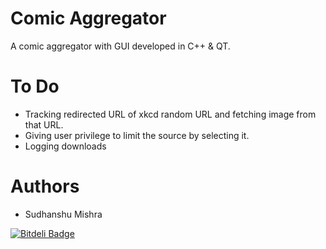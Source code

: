 Comic Aggregator
================

A comic aggregator with GUI developed in C++ & QT.


To Do
=====
* Tracking redirected URL of xkcd random URL and fetching image from that URL.
* Giving user privilege to limit the source by selecting it.
* Logging downloads


Authors
=======
* Sudhanshu Mishra

[![Bitdeli Badge](https://d2weczhvl823v0.cloudfront.net/mrsud/comic-aggregator/trend.png)](https://bitdeli.com/free "Bitdeli Badge")

